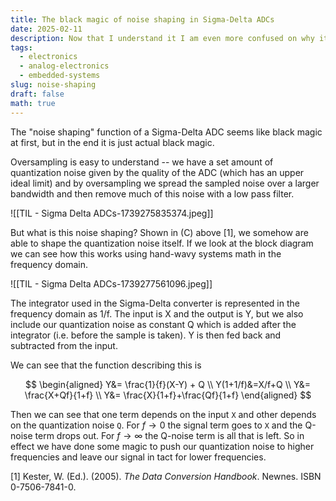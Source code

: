 ```yaml
---
title: The black magic of noise shaping in Sigma-Delta ADCs
date: 2025-02-11
description: Now that I understand it I am even more confused on why it works.
tags:
  - electronics
  - analog-electronics
  - embedded-systems
slug: noise-shaping
draft: false
math: true
---
```


The "noise shaping" function of a Sigma-Delta ADC seems like black magic at first, but in the end it is just actual black magic.

Oversampling is easy to understand -- we have a set amount of quantization noise given by the quality of the ADC (which has an upper ideal limit) and by oversampling we spread the sampled noise over a larger bandwidth and then remove much of this noise with a low pass filter. 

![[TIL - Sigma Delta ADCs-1739275835374.jpeg]]

But what is this noise shaping? Shown in (C) above [1], we somehow are able to shape the quantization noise itself. If we look at the block diagram we can see how this works using hand-wavy systems math in the frequency domain.

![[TIL - Sigma Delta ADCs-1739277561096.jpeg]]

The integrator used in the Sigma-Delta converter is represented in the frequency domain as 1/f. The input is X and the output is Y, but we also include our quantization noise as constant Q which is added after the integrator (i.e. before the sample is taken). Y is then fed back and subtracted from the input.

We can see that the function describing this is 

$$
\begin{aligned}
Y&= \frac{1}{f}(X-Y) + Q  \\
Y(1+1/f)&=X/f+Q \\
Y&= \frac{X+Qf}{1+f} \\
Y&= \frac{X}{1+f}+\frac{Qf}{1+f}
\end{aligned}
$$

Then we can see that one term depends on the input `X` and other depends on the quantization noise `Q`. For $f \to 0$ the signal term goes to `X` and the Q-noise term drops out. For $f \to \infty$ the Q-noise term is all that is left. So in effect we have done some magic to push our quantization noise to higher frequencies and leave our signal in tact for lower frequencies. 


[1] Kester, W. (Ed.). (2005). _The Data Conversion Handbook_. Newnes. ISBN 0-7506-7841-0.